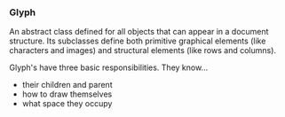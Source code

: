 ### Glyph

An abstract class defined for all objects that can appear in a document structure. Its subclasses define both
primitive graphical elements (like characters and images) and structural elements (like rows and columns).

Glyph's have three basic responsibilities. They know...

* their children and parent
* how to draw themselves
* what space they occupy
